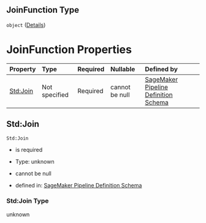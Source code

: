 ## JoinFunction Type

`object` ([Details](pipeline-definition-definitions-joinfunction.md))

# JoinFunction Properties

| Property             | Type          | Required | Nullable       | Defined by                                                                                                                                                                                                                                                   |
| :------------------- | :------------ | :------- | :------------- | :----------------------------------------------------------------------------------------------------------------------------------------------------------------------------------------------------------------------------------------------------------- |
| [Std:Join](#stdjoin) | Not specified | Required | cannot be null | [SageMaker Pipeline Definition Schema](pipeline-definition-definitions-joinfunction-properties-stdjoin.md "https://github.com/jerrypeng7773/sagemaker-model-building-pipeline-definition-JSON-schema/schema/#/definitions/JoinFunction/properties/Std:Join") |

## Std:Join



`Std:Join`

*   is required

*   Type: unknown

*   cannot be null

*   defined in: [SageMaker Pipeline Definition Schema](pipeline-definition-definitions-joinfunction-properties-stdjoin.md "https://github.com/jerrypeng7773/sagemaker-model-building-pipeline-definition-JSON-schema/schema/#/definitions/JoinFunction/properties/Std:Join")

### Std:Join Type

unknown
